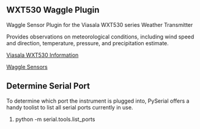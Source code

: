 ## WXT530 Waggle Plugin

Waggle Sensor Plugin for the Viasala WXT530 series Weather Transmitter

Provides observations on meteorological conditions, including wind speed and direction, temperature, pressure, and precipitation estimate. 

[Viasala WXT530 Information](https://www.vaisala.com/en/products/weather-environmental-sensors/weather-transmitter-wxt530-series#:~:text=Vaisala%20Weather%20Transmitter%20WXT530%20series,in%20a%20compact%2C%20affordable%20package)

[Waggle Sensors](https://github.com/waggle-sensor)

## Determine Serial Port

To determine which port the instrument is plugged into, PySerial offers a handy toolist to list all serial ports currently in use. 

1) python -m serial.tools.list_ports
